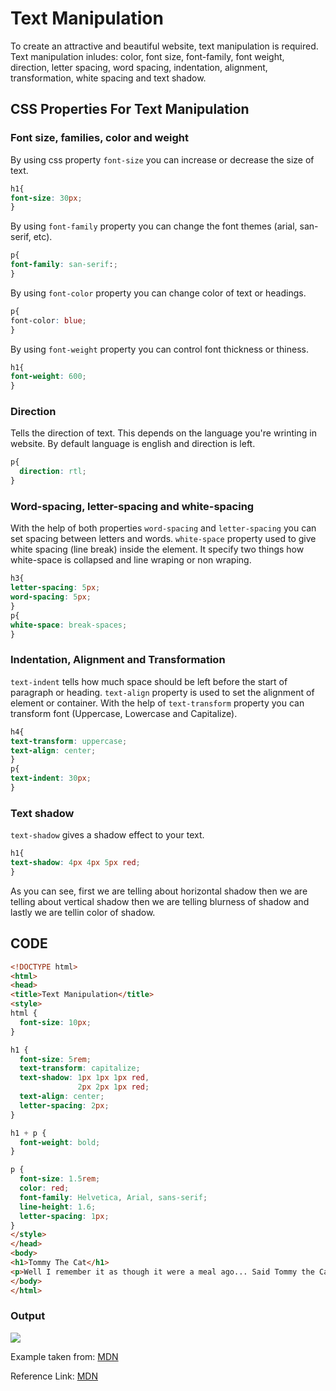 # Text Manipulation 

To create an attractive and beautiful website, text manipulation is required. Text manipulation inludes: color, font size, font-family, font weight, direction, letter spacing, word spacing, indentation, alignment, transformation, white spacing and text shadow. 

## CSS Properties For Text Manipulation

### Font size, families, color and weight

By using css property `font-size` you can increase or decrease the size of text.

```css
h1{
font-size: 30px;
}
```

By using `font-family` property you can change the font themes (arial, san-serif, etc). 

```css
p{
font-family: san-serif:;
}
```

By using `font-color` property you can change color of text or headings. 

```css
p{
font-color: blue;
}
```

By using `font-weight` property you can control font thickness or thiness. 

```css
h1{
font-weight: 600;
}
```

### Direction

Tells the direction of text. This depends on the language you're wrinting in website. By default language is english and direction is left. 

```css
p{
  direction: rtl;
}

```

### Word-spacing, letter-spacing and white-spacing

With the help of both properties `word-spacing` and `letter-spacing` you can set spacing between letters and words. `white-space` property used to give white spacing (line break) inside the element. It specify two things how white-space is collapsed and line  wraping or non wraping.

```css
h3{
letter-spacing: 5px;
word-spacing: 5px;
}
p{
white-space: break-spaces;
}
```

### Indentation,  Alignment and Transformation

`text-indent` tells how much space should be left before the start of paragraph or heading. `text-align` property is used to set the alignment of element or container. With the help of `text-transform` property you can transform font (Uppercase, Lowercase and Capitalize).

```css
h4{
text-transform: uppercase;
text-align: center;
}
p{
text-indent: 30px;
}
```

### Text shadow

`text-shadow` gives a shadow effect to your text. 

```css
h1{
text-shadow: 4px 4px 5px red;
}
```

As you can see, first we are telling about horizontal shadow then we are telling about vertical shadow then we are telling blurness of shadow and lastly we are tellin color of shadow.

## CODE
```html
<!DOCTYPE html>
<html>
<head>
<title>Text Manipulation</title>
<style>
html {
  font-size: 10px;
}

h1 {
  font-size: 5rem;
  text-transform: capitalize;
  text-shadow: 1px 1px 1px red,
               2px 2px 1px red;
  text-align: center;
  letter-spacing: 2px;
}

h1 + p {
  font-weight: bold;
}

p {
  font-size: 1.5rem;
  color: red;
  font-family: Helvetica, Arial, sans-serif;
  line-height: 1.6;
  letter-spacing: 1px;
}
</style>
</head>
<body>
<h1>Tommy The Cat</h1>
<p>Well I remember it as though it were a meal ago... Said Tommy the Cat as he reeled back to clear whatever foreign matter may have nestled its way into his mighty throat. Many a fat alley rat had met its demise while staring point blank down the cavernous barrel of this awesome prowling machine. Truly a wonder of nature this urban predator — Tommy the cat had many a story to tell. But it was a rare occasion such as this that he did.</p>
</body>
</html>
``` 

### Output

![ ](https://images.samimunir2002.repl.co/text1.png)

Example taken from: [MDN](https://developer.mozilla.org/en-US/docs/Learn/CSS/Styling_text/Fundamentals)

Reference Link: [MDN](https://developer.mozilla.org/en-US/docs/Learn/CSS/Styling_text/Fundamentals)